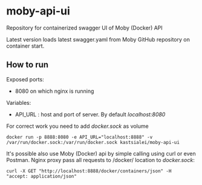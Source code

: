# moby-api-ui
Repository for containerized swagger UI of Moby (Docker) API

Latest version loads latest swagger.yaml from Moby GitHub repository on container start.

## How to run
Exposed ports:
 - 8080 on which nginx is running

Variables:
- API_URL :  host and port of server. By default _localhost:8080_


For correct work you need to add _docker.sock_ as volume

`docker run -p 8888:8080 -e API_URL="localhost:8888" -v /var/run/docker.sock:/var/run/docker.sock kastsialei/moby-api-ui`

It's possible also use Moby (Docker) api by simple calling using curl or even Postman. Nginx proxy pass all requests to /docker/ location to _docker.sock_:

 `curl -X GET "http://localhost:8888/docker/containers/json" -H  "accept: application/json"`
